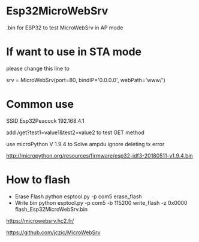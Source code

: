 # Esp32MicroWebSrv

.bin for ESP32 to test MicroWebSrv in AP mode 

# If want to use in STA mode
please change this line to

srv = MicroWebSrv(port=80, bindIP='0.0.0.0', webPath='www/')

# Common use

SSID Esp32Peacock
192.168.4.1

add /get?test1=value1&test2=value2 to test GET method

use microPython V 1.9.4 to Solve ampdu ignore deleting tx error

http://micropython.org/resources/firmware/esp32-idf3-20180511-v1.9.4.bin

# How to flash
- Erase Flash
python esptool.py -p com5 erase_flash
- Write bin
python esptool.py -p com5 -b 115200 write_flash -z  0x0000 flash_Esp32MicroWebSrv.bin


https://microwebsrv.hc2.fr/

https://github.com/jczic/MicroWebSrv
